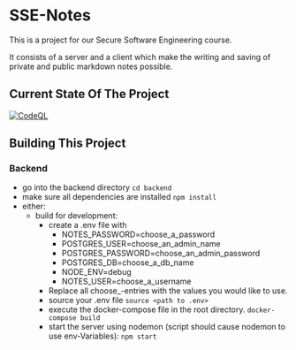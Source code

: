 # SSE-Notes

This is a project for our Secure Software Engineering course.

It consists of a server and a client which make the writing and saving of private and public markdown notes possible.

## Current State Of The Project
[![CodeQL](https://github.com/BranAndSceolan/SSE-Notes/actions/workflows/codeql-analysis.yml/badge.svg)](https://github.com/BranAndSceolan/SSE-Notes/actions/workflows/codeql-analysis.yml)

## Building This Project

### Backend
* go into the backend directory ``cd backend``
* make sure all dependencies are installed ``npm install``
* either:
  * build for development: 
    * create a .env file with
      * NOTES_PASSWORD=choose_a_password
      * POSTGRES_USER=choose_an_admin_name
      * POSTGRES_PASSWORD=choose_an_admin_password
      * POSTGRES_DB=choose_a_db_name
      * NODE_ENV=debug
      * NOTES_USER=choose_a_username
    * Replace all choose_-entries with the values you would like to use.
    * source your .env file  ``source <path to .env>``
    * execute the docker-compose file in the root directory. ``docker-compose build``
    * start the server using nodemon (script should cause nodemon to use env-Variables): ``npm start``